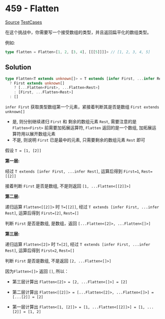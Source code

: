 # 459 - Flatten

[Source](https://github.com/lybenson/ts-checker/blob/master/src/459-medium-flatten/template.ts) [TestCases](https://github.com/lybenson/ts-checker/blob/master/src/459-medium-flatten/test-cases.ts)

在这个挑战中，你需要写一个接受数组的类型，并且返回扁平化的数组类型。

例如:

```ts
type flatten = Flatten<[1, 2, [3, 4], [[[5]]]]> // [1, 2, 3, 4, 5]
```

## Solution

```ts
type Flatten<T extends unknown[]> = T extends [infer First, ...infer Rest]
  ? First extends unknown[]
    ? [...Flatten<First>, ...Flatten<Rest>]
    : [First, ...Flatten<Rest>]
  : []
```

`infer First` 获取类型数组第一个元素，紧接着判断其是否是数组 `First extends unknown[]`

- 是, 则分别继续递归 `First` 和 剩余的数组元素 `Rest`, 需要注意的是 `Flatten<First>` 前需要加拓展运算符, `Flatten` 返回的是一个数组, 加拓展运算符用以展开数组元素
- 不是, 则说明 `First` 已是最中的元素, 只需要剩余的数组元素 `Rest` 即可

假设 `T = [1, [2]]`

**第一层:**

经过 `T extends [infer First, ...infer Rest]`, 运算后得到 `First=1`, `Rest=[[2]]`

接着判断 `First` 是否是数组, 不是则返回 `[1, ...Flatten<[[2]]>]`

**第二层:**

递归运算 `Flatten<[[2]]>` 时 `T=[[2]]`, 经过 `T extends [infer First, ...infer Rest]`, 运算后得到 `First=[2]`, `Rest=[]`

判断 `First` 是否是数组, 是数组，返回 `[...Flatten<[2]>, ...Flatten<[]>]`

**第三层:**

递归运算 `Flatten<[2]>` 时 `T=[2]`, 经过 `T extends [infer First, ...infer Rest]`, 运算后得到 `First=2`, `Rest=[]`

判断 `First` 是否是数组, 不是返回 `[2, ...Flatten<[]>]`

因为`Flatten<[]>` 返回 `[]`, 所以：

- 第三层计算出 `Flatten<[2]> = [2, ...Flatten<[]>] = [2]`

- 第二层计算出 `Flatten<[[2]]> = [...Flatten<[2]>, ...Flatten<[]>] = [...[2]] = [2]`

- 第一层计算出 `Flatten<[1, [2]]> = [1, ...Flatten<[[2]]>] = [1, ...[2]] = [1, 2]`
